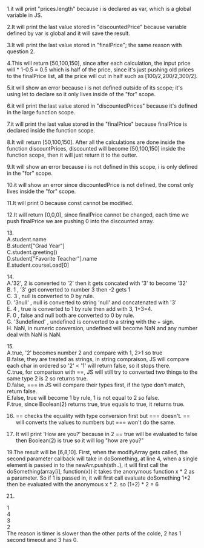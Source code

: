 1.it will print "prices.length" because i is declared as var, which is a global variable in JS.

2.It will print the last value stored in "discountedPrice" because variable defined by var is global and it will save the result.

3.It will print the last value stored in "finalPrice"; the same reason with question 2.

4.This will return [50,100,150], since after each calculation, the input price will * 1-0.5 = 0.5 which is half of the price, since it's just pushing old prices to the finalPrice list, all the price will cut in half such as [100/2,200/2,300/2].

5.it will show an error because i is not defined outside of its scope; it's using let to declare so it only lives inside of the "for" scope.

6.it will print the last value stored in "discountedPrices" because it's defined in the large function scope.

7.it will print the last value stored in the "finalPrice" because finalPrice is declared inside the function scope.

8.It will return [50,100,150]. After all the calculations are done inside the function discountPrices, discounted will become [50,100,150] inside the function scope, then it will just return it to the outter.

9.It will show an error because i is not defined in this scope, i is only defined in the "for" scope.

10.it will show an error since discountedPrice is not defined, the const only lives inside the "for" scope.

11.It will print 0 because const cannot be modified.

12.It will return [0,0,0], since finalPrice cannot be changed, each time we push finalPrice we are pushing 0 into the discounted array.

13.\
A.student.name\
B.student["Grad Year"]\
C.student.greeting()\
D.student["Favorite Teacher"].name\
E.student.courseLoad[0]

14.\
A.'32', 2 is converted to '2' then it gets concated with '3' to become '32'\
B. 1 , '3' get converted to number 3 then -2 gets 1\
C. 3 , null is converted to 0 by rule.\
D. '3null' , null is converted to string 'null' and concatenated with '3'\
E. 4 , true is converted to 1 by rule then add with 3, 1+3=4.\
F. 0 , false and null both are converted to 0 by rule.\
G. '3undefined' , undefined is converted to a string with the + sign.\
H. NaN, in numeric conversion, undefined will become NaN and any number deal with NaN is NaN.

15.\
A.true, '2' becomes number 2 and compare with 1, 2>1 so true\
B.false, they are treated as strings, in string compraison, JS will compare each char in ordered so '2' < '1' will return false, so it stops there.\
C.true, for comparison with ==, JS will still try to converted two things to the same type 2 is 2 so returns true.\
D.false, === in JS will compare their types first, if the type don't match, return false.\
E.false, true will become 1 by rule, 1 is not equal to 2 so false.\
F.true, since Boolean(2) returns true, true equals to true, it returns true.

16. == checks the equality with type conversion first but === doesn't. == will converts the values to numbers but === won't do the same.

17. It will print 'How are you?' because in 2 == true will be evaluated to false then Boolean(2) is true so it will log "how are you?"

19.The result will be [6,8,10]. First, when the modifyArray gets called, the second parameter callback will take in doSomething, at line 4, when a single element is passed in to the newArr.push(sth..), it will first call the doSomething(array[i], function(x)) it takes the anonymous function x * 2 as a parameter. So if 1 is passed in, it will first call evaluate doSomething 1+2 then be evaluated with the anonymous x * 2. so (1+2) * 2 = 6  

21. 
1\
4\
3\
2\
The reason is timer is slower than the other parts of the colde, 2 has 1 second timeout and 3 has 0.
